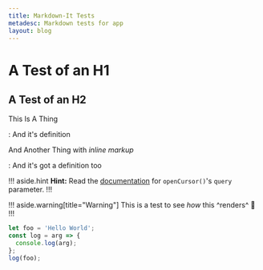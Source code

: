 ```yaml
---
title: Markdown-It Tests
metadesc: Markdown tests for app
layout: blog
---
```


# A Test of an H1

## A Test of an H2

This Is A Thing

: And it's definition

And Another Thing with _inline markup_

: And it's got a definition too

!!! aside.hint
**Hint:** Read the [documentation](https://developer.mozilla.org/en-US/docs/Web/API/IDBObjectStore/openCursor) for `openCursor()`'s `query` parameter.
!!!

!!! aside.warning[title="Warning"]
This is a test to see _how_ this ^renders^ :tada:
!!!

```js
let foo = 'Hello World';
const log = arg => {
  console.log(arg);
};
log(foo);
```
